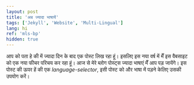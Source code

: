 ```yaml
---
layout: post
title: 'अब ज्यादा भाषायें'
tags: ['Jekyll', 'Website', 'Multi-Lingual']
lang: hi
ref: 'mls-bp'
hidden: true
---
```


आप को पता हे की में ज्यादा दिन के बाद एक पोस्ट लिख रहा हूं। इसलिए इस नया वर्ष में मेँ इस वैबसाइट को एक नया फीचर परिचय कर रहा हूं। आज से मेरे ब्लोग पोस्ट्स ज्यादा भाषाएं मेँ आप पड़ जायेंगे। इस पोस्ट की ऊपर हें की एक *language-selector*, इसी पोस्ट को और भाषा में पड़ने केलिए उसकी उपयोग करें।
